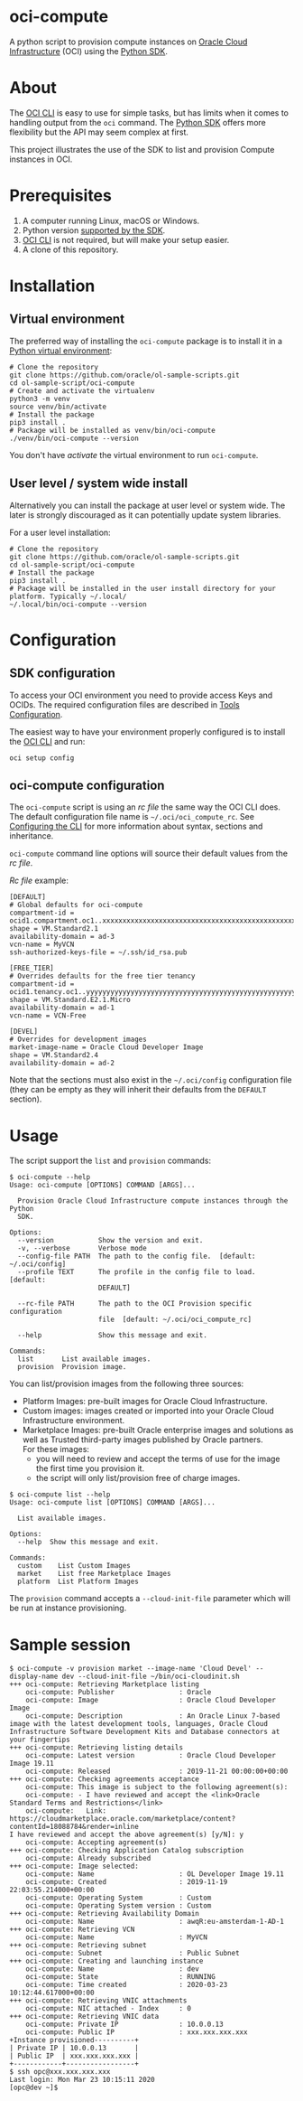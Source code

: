 oci-compute
===========

A python script to provision compute instances on [Oracle Cloud Infrastructure](https://www.oracle.com/cloud/) (OCI) using the [Python SDK](https://docs.cloud.oracle.com/en-us/iaas/Content/API/SDKDocs/pythonsdk.htm).

# About

The [OCI CLI](https://docs.cloud.oracle.com/iaas/Content/API/Concepts/cliconcepts.htm) is easy to use for simple tasks, but has limits when it comes to handling output from the `oci` command. The [Python SDK](https://docs.cloud.oracle.com/en-us/iaas/Content/API/SDKDocs/pythonsdk.htm) offers more flexibility but the API may seem complex at first.

This project illustrates the use of the SDK to list and provision Compute instances in OCI.

# Prerequisites

1. A computer running Linux, macOS or Windows.
1. Python version [supported by the SDK](https://oracle-cloud-infrastructure-python-sdk.readthedocs.io/en/latest/#oracle-cloud-infrastructure-python-sdk-ocisdkversion).
1. [OCI CLI](https://docs.cloud.oracle.com/iaas/Content/API/SDKDocs/cliinstall.htm) is not required, but will make your setup easier.
1. A clone of this repository.

# Installation

## Virtual environment

The preferred way of installing the `oci-compute` package is to install it in a [Python virtual environment](https://docs.python.org/3/tutorial/venv.html):

```shell
# Clone the repository
git clone https://github.com/oracle/ol-sample-scripts.git
cd ol-sample-script/oci-compute
# Create and activate the virtualenv
python3 -m venv
source venv/bin/activate
# Install the package
pip3 install .
# Package will be installed as venv/bin/oci-compute
./venv/bin/oci-compute --version
```

You don't have _activate_ the virtual environment to run `oci-compute`.

## User level / system wide install

Alternatively you can install the package at user level or system wide. The later is strongly discouraged as it can potentially update system libraries.

For a user level installation:

```shell
# Clone the repository
git clone https://github.com/oracle/ol-sample-scripts.git
cd ol-sample-script/oci-compute
# Install the package
pip3 install .
# Package will be installed in the user install directory for your platform. Typically ~/.local/
~/.local/bin/oci-compute --version
```

# Configuration

## SDK configuration

To access your OCI environment you need to provide access Keys and OCIDs. The required configuration files are described in [Tools Configuration](https://docs.cloud.oracle.com/en-us/iaas/Content/ToolsConfig.htm).

The easiest way to have your environment properly configured is to install the [OCI CLI](https://docs.cloud.oracle.com/iaas/Content/API/SDKDocs/cliinstall.htm) and run:

```shell
oci setup config
```

## oci-compute configuration

The `oci-compute` script is using an _rc file_ the same way the OCI CLI does. The default configuration file name is `~/.oci/oci_compute_rc`. See [Configuring the CLI](https://docs.cloud.oracle.com/en-us/iaas/Content/API/SDKDocs/cliconfigure.htm) for more information about syntax, sections and inheritance.

`oci-compute` command line options will source their default values from the _rc file_.

_Rc file_ example:

```
[DEFAULT]
# Global defaults for oci-compute
compartment-id = ocid1.compartment.oc1..xxxxxxxxxxxxxxxxxxxxxxxxxxxxxxxxxxxxxxxxxxxxxxxxxxxxxxxxxxxx
shape = VM.Standard2.1
availability-domain = ad-3
vcn-name = MyVCN
ssh-authorized-keys-file = ~/.ssh/id_rsa.pub

[FREE_TIER]
# Overrides defaults for the free tier tenancy
compartment-id = ocid1.tenancy.oc1..yyyyyyyyyyyyyyyyyyyyyyyyyyyyyyyyyyyyyyyyyyyyyyyyyyyyyyyyyyyy
shape = VM.Standard.E2.1.Micro
availability-domain = ad-1
vcn-name = VCN-Free

[DEVEL]
# Overrides for development images
market-image-name = Oracle Cloud Developer Image
shape = VM.Standard2.4
availability-domain = ad-2
```

Note that the sections must also exist in the `~/.oci/config` configuration file (they can be empty as they will inherit their defaults from the `DEFAULT` section).

# Usage

The script support the `list` and `provision` commands:

```
$ oci-compute --help
Usage: oci-compute [OPTIONS] COMMAND [ARGS]...

  Provision Oracle Cloud Infrastructure compute instances through the Python
  SDK.

Options:
  --version           Show the version and exit.
  -v, --verbose       Verbose mode
  --config-file PATH  The path to the config file.  [default: ~/.oci/config]
  --profile TEXT      The profile in the config file to load.  [default:
                      DEFAULT]

  --rc-file PATH      The path to the OCI Provision specific configuration
                      file  [default: ~/.oci/oci_compute_rc]

  --help              Show this message and exit.

Commands:
  list       List available images.
  provision  Provision image.

```

You can list/provision images from the following three sources:
- Platform Images: pre-built images for Oracle Cloud Infrastructure.
- Custom images: images created or imported into your Oracle Cloud Infrastructure environment.
- Marketplace Images: pre-built Oracle enterprise images and solutions as well as Trusted third-party images published by Oracle partners.  
  For these images:
  - you will need to review and accept the terms of use for the image the first time you provision it.
  - the script will only list/provision free of charge images.

```
$ oci-compute list --help
Usage: oci-compute list [OPTIONS] COMMAND [ARGS]...

  List available images.

Options:
  --help  Show this message and exit.

Commands:
  custom    List Custom Images
  market    List free Marketplace Images
  platform  List Platform Images
```

The `provision` command accepts a `--cloud-init-file` parameter which will be run at instance provisioning.

# Sample session
```
$ oci-compute -v provision market --image-name 'Cloud Devel' --display-name dev --cloud-init-file ~/bin/oci-cloudinit.sh
+++ oci-compute: Retrieving Marketplace listing
    oci-compute: Publisher                : Oracle
    oci-compute: Image                    : Oracle Cloud Developer Image
    oci-compute: Description              : An Oracle Linux 7-based image with the latest development tools, languages, Oracle Cloud Infrastructure Software Development Kits and Database connectors at your fingertips
+++ oci-compute: Retrieving listing details
    oci-compute: Latest version           : Oracle Cloud Developer Image 19.11
    oci-compute: Released                 : 2019-11-21 00:00:00+00:00
+++ oci-compute: Checking agreements acceptance
    oci-compute: This image is subject to the following agreement(s):
    oci-compute: - I have reviewed and accept the <link>Oracle Standard Terms and Restrictions</link>
    oci-compute:   Link: https://cloudmarketplace.oracle.com/marketplace/content?contentId=18088784&render=inline
I have reviewed and accept the above agreement(s) [y/N]: y
    oci-compute: Accepting agreement(s)
+++ oci-compute: Checking Application Catalog subscription
    oci-compute: Already subscribed
+++ oci-compute: Image selected:
    oci-compute: Name                     : OL Developer Image 19.11
    oci-compute: Created                  : 2019-11-19 22:03:55.214000+00:00
    oci-compute: Operating System         : Custom
    oci-compute: Operating System version : Custom
+++ oci-compute: Retrieving Availability Domain
    oci-compute: Name                     : awqR:eu-amsterdam-1-AD-1
+++ oci-compute: Retrieving VCN
    oci-compute: Name                     : MyVCN
+++ oci-compute: Retrieving subnet
    oci-compute: Subnet                   : Public Subnet
+++ oci-compute: Creating and launching instance
    oci-compute: Name                     : dev
    oci-compute: State                    : RUNNING
    oci-compute: Time created             : 2020-03-23 10:12:44.617000+00:00
+++ oci-compute: Retrieving VNIC attachments
    oci-compute: NIC attached - Index     : 0
+++ oci-compute: Retrieving VNIC data
    oci-compute: Private IP               : 10.0.0.13
    oci-compute: Public IP                : xxx.xxx.xxx.xxx
+Instance provisioned----------+
| Private IP | 10.0.0.13       |
| Public IP  | xxx.xxx.xxx.xxx |
+------------+-----------------+
$ ssh opc@xxx.xxx.xxx.xxx
Last login: Mon Mar 23 10:15:11 2020
[opc@dev ~]$
```
